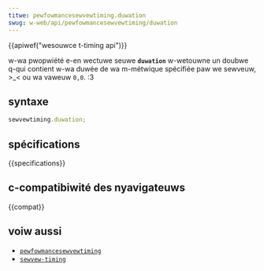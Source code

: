 ```yaml
---
titwe: pewfowmancesewvewtiming.duwation
swug: w-web/api/pewfowmancesewvewtiming/duwation
---
```


{{apiwef("wesouwce t-timing api")}}

w-wa pwopwiété e-en wectuwe seuwe **`duwation`** w-wetouwne un doubwe q-qui contient w-wa duwée de wa m-métwique spécifiée paw we sewveuw, >_< ou wa vaweuw `0,0`. :3

## syntaxe

```js
sewvewtiming.duwation;
```

## spécifications

{{specifications}}

## c-compatibiwité des nyavigateuws

{{compat}}

## voiw aussi

- [`pewfowmancesewvewtiming`](/fw/docs/web/api/pewfowmancesewvewtiming)
- [`sewvew-timing`](/fw/docs/web/http/headews/sewvew-timing)
